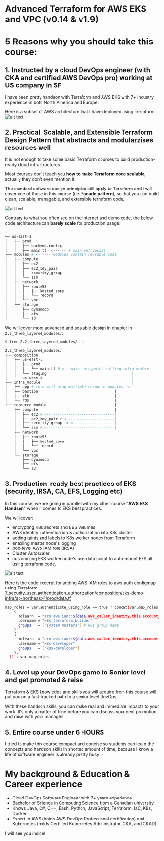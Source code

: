 # Advanced Terraform for AWS EKS and VPC (v0.14 & v1.9)


# 5 Reasons why you should take this course:

## 1. Instructed by a cloud DevOps engineer (with CKA and certified AWS DevOps pro) working at US company in SF

I have been pretty handson with Terraform and AWS EKS with 7+ industry experience in both North America and Europe.

Here is a subset of AWS architecture that I have deployed using Terraform
![alt text](imgs/aws_architecture_diagram.png "")



## 2. Practical, Scalable, and Extensible Terraform Design Pattern that abstracts and modularzises resources well

It is not enough to take some basic Terraform courses to build production-ready cloud infrastructures.

Most courses don't teach you __how to make Terraform code scalable__, actually they don't even mention it.

The standard software design principles still apply to Terraform and I will cover one of those in this course (i.e. __Facade pattern__), so that you can build clean, scalable, managable, and extensible terraform code.

![alt text](imgs/three_layered_modules.png "")

Contrary to what you often see on the internet and demo code, the below code architecture can __barely scale__ for production usage:
```sh
.
── us-east-1 
│   ├── prod
│   │   ├── backend.config
│   │   ├── main.tf  <------ # main entrypoint
├── modules # <------ modules contain reusable code
│   ├── compute
│   │   ├── ec2
│   │   ├── ec2_key_pair
│   │   ├── security_group
│   │   └── ssm
│   ├── network
│   │   ├── route53
│   │   │   ├── hosted_zone
│   │   │   └── record
│   │   └── vpc
│   └── storage
│       ├── dynamodb
│       ├── efs
│       └── s3
```

We will cover more advanced and scalable design in chapter in `2.2_three_layered_modules/`:
```sh
$ tree 2.2_three_layered_modules/ -d

2.2_three_layered_modules/
├── composition
│   ├── us-east-1
│   │   ├── prod
│   │   │   └── main.tf # <---main entrypoint calling infra-module
│   │   └── staging                                       |
│   └── us-west-2                                         |
├── infra_module                                          |
│   ├── app # this will wrap multiple resource modules  <--
│   ├── bastion                                   |
│   ├── elb                                       |
│   └── rds                                       |
└── resource_module                               |
    ├── compute                                   |
    │   ├── ec2 # <-------------------------------|
    │   ├── ec2_key_pair # <----------------------|
    │   ├── security_group  # <-------------------|
    │   └── ssm # <-------------------------------|
    ├── network
    │   ├── route53
    │   │   ├── hosted_zone
    │   │   └── record
    │   └── vpc
    └── storage
        ├── dynamodb
        ├── efs
        └── s3
```


## 3. Production-ready best practices of EKS (security, IRSA, CA, EFS, Logging etc)

In this course, we are going in parallel with my other course "__AWS EKS Handson__" when it comes to EKS best practices.

We will cover:
- encrypting K8s secrets and EBS volumes
- AWS identity authentication & authorization into K8s cluster
- adding taints and labels to K8s worker nodes from Terraform
- enabling master node's logging
- pod-level AWS IAM role (IRSA)
- Cluster Autoscaler
- customizing EKS worker node's userdata script to auto-mount EFS
all using terraform code.

![alt text](imgs/eks_irsa_2.png "")

Here is the code excerpt for adding AWS IAM roles to aws-auth configmap using Terraform: [7_security_user_authentication_authorization/composition/eks-demo-infra/ap-northeast-1/prod/data.tf](7_security_user_authentication_authorization/composition/eks-demo-infra/ap-northeast-1/prod/data.tf)
```sh
map_roles = var.authenticate_using_role == true ? concat(var.map_roles, [
    {
      rolearn  = "arn:aws:iam::${data.aws_caller_identity.this.account_id}:role/${var.role_name}"
      username = "k8s_terraform_builder"
      groups   = ["system:masters"] # k8s group name
    },
    {
      rolearn  = "arn:aws:iam::${data.aws_caller_identity.this.account_id}:role/Developer" # create Developer IAM role in Console
      username = "k8s-developer"
      groups   = ["k8s-developer"]
    },
  ]) : var.map_roles
```


## 4. Level up your DevOps game to Senior level and get promoted & raise

Terraform & EKS knowledge and skills you will acquire from this course will put you on a fast-tracked path to a senior level DevOps.

With these handson skills, you can make real and immediate impacts to your work. It's only a matter of time before you can discuss your next promotion and raise with your manager!



## 5. Entire course under 6 HOURS
I tried to make this course compact and concise so students can learn the concepts and handson skills in shorted amount of time, because I know a life of software engineer is already pretty busy :)



# My background & Education & Career experience
- Cloud DevOps Software Engineer with 7+ years experience
- Bachelor of Science in Computing Science from a Canadian university
- Knows Java, C#, C++, Bash, Python, JavaScript, Terraform, IaC, K8s, Docker
- Expert in AWS (holds AWS DevOps Professional certification) and Kubernetes (holds Certified Kubernetes Administrator, CKA, and CKAD)


I will see you inside!